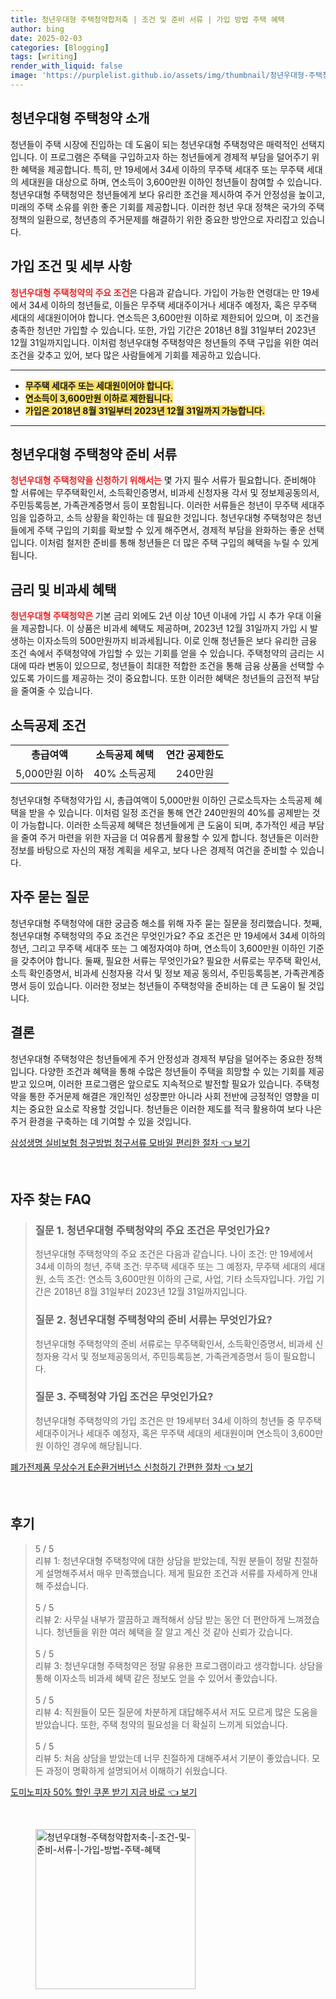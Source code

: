 ```yaml
---
title: 청년우대형 주택청약합저축 | 조건 및 준비 서류 | 가입 방법 주택 혜택
author: bing
date: 2025-02-03
categories: [Blogging]
tags: [writing]
render_with_liquid: false
image: 'https://purplelist.github.io/assets/img/thumbnail/청년우대형-주택청약합저축-|-조건-및-준비-서류-|-가입-방법-주택-혜택.webp'
---
```



<h2 id='청년우대형_주택청약_소개'>청년우대형 주택청약 소개</h2>

<p>청년들이 주택 시장에 진입하는 데 도움이 되는 청년우대형 주택청약은 매력적인 선택지입니다. 이 프로그램은 주택을 구입하고자 하는 청년들에게 경제적 부담을 덜어주기 위한 혜택을 제공합니다. 특히, 만 19세에서 34세 이하의 무주택 세대주 또는 무주택 세대의 세대원을 대상으로 하며, 연소득이 3,600만원 이하인 청년들이 참여할 수 있습니다. 청년우대형 주택청약은 청년들에게 보다 유리한 조건을 제시하여 주거 안정성을 높이고, 미래의 주택 소유를 위한 좋은 기회를 제공합니다. 이러한 청년 우대 정책은 국가의 주택 정책의 일환으로, 청년층의 주거문제를 해결하기 위한 중요한 방안으로 자리잡고 있습니다.</p>

<h2 id='가입조건_및_세부사항'>가입 조건 및 세부 사항</h2>

<p><b><span style="color: #ee2323;">청년우대형 주택청약의 주요 조건</span></b>은 다음과 같습니다. 가입이 가능한 연령대는 만 19세에서 34세 이하의 청년들로, 이들은 무주택 세대주이거나 세대주 예정자, 혹은 무주택 세대의 세대원이어야 합니다. 연소득은 3,600만원 이하로 제한되어 있으며, 이 조건을 충족한 청년만 가입할 수 있습니다. 또한, 가입 기간은 2018년 8월 31일부터 2023년 12월 31일까지입니다. 이처럼 청년우대형 주택청약은 청년들의 주택 구입을 위한 여러 조건을 갖추고 있어, 보다 많은 사람들에게 기회를 제공하고 있습니다.</p>

<hr />

<ul>
    <li><b><span style="background-color: #ffe066;">무주택 세대주 또는 세대원이어야 합니다.</span></b></li>
    <li><b><span style="background-color: #ffe066;">연소득이 3,600만원 이하로 제한됩니다.</span></b></li>
    <li><b><span style="background-color: #ffe066;">가입은 2018년 8월 31일부터 2023년 12월 31일까지 가능합니다.</span></b></li>
</ul>

<hr />

<h2 id='청년우대형_주택청약_준비서류'>청년우대형 주택청약 준비 서류</h2>

<p><b><span style="color: #ee2323;">청년우대형 주택청약을 신청하기 위해서는</span></b> 몇 가지 필수 서류가 필요합니다. 준비해야 할 서류에는 무주택확인서, 소득확인증명서, 비과세 신청자용 각서 및 정보제공동의서, 주민등록등본, 가족관계증명서 등이 포함됩니다. 이러한 서류들은 청년이 무주택 세대주임을 입증하고, 소득 상황을 확인하는 데 필요한 것입니다. 청년우대형 주택청약은 청년들에게 주택 구입의 기회를 확보할 수 있게 해주면서, 경제적 부담을 완화하는 좋운 선택입니다. 이처럼 철저한 준비를 통해 청년들은 더 많은 주택 구입의 혜택을 누릴 수 있게 됩니다.</p>

<h2 id='금리_및_비과세_혜택'>금리 및 비과세 혜택</h2>

<p><b><span style="color: #ee2323;">청년우대형 주택청약은 </b>기본 금리 외에도 2년 이상 10년 이내에 가입 시 추가 우대 이율을 제공합니다. 이 상품은 비과세 혜택도 제공하며, 2023년 12월 31일까지 가입 시 발생하는 이자소득의 500만원까지 비과세됩니다. 이로 인해 청년들은 보다 유리한 금융 조건 속에서 주택청약에 가입할 수 있는 기회를 얻을 수 있습니다. 주택청약의 금리는 시대에 따라 변동이 있으므로, 청년들이 최대한 적합한 조건을 통해 금융 상품을 선택할 수 있도록 가이드를 제공하는 것이 중요합니다. 또한 이러한 혜택은 청년들의 금전적 부담을 줄여줄 수 있습니다.</p>

<h2 id='소득공제_조건'>소득공제 조건</h2>

<table>
    <tr>
        <td style="text-align: center; height: 17px;"><b>총급여액</b></td>
        <td style="text-align: center; height: 17px;"><b>소득공제 혜택</b></td>
        <td style="text-align: center; height: 17px;"><b>연간 공제한도</b></td>
    </tr>
    <tr>
        <td style="text-align: center; height: 17px;">5,000만원 이하</td>
        <td style="text-align: center; height: 17px;">40% 소득공제</td>
        <td style="text-align: center; height: 17px;">240만원</td>
    </tr>
</table>

<p>청년우대형 주택청약가입 시, 총급여액이 5,000만원 이하인 근로소득자는 소득공제 혜택을 받을 수 있습니다. 이처럼 일정 조건을 통해 연간 240만원의 40%를 공제받는 것이 가능합니다. 이러한 소득공제 혜택은 청년들에게 큰 도움이 되며, 추가적인 세금 부담을 줄여 주거 마련을 위한 자금을 더 여유롭게 활용할 수 있게 합니다. 청년들은 이러한 정보를 바탕으로 자신의 재정 계획을 세우고, 보다 나은 경제적 여건을 준비할 수 있습니다.</p>

<h2 id='자주_묻는_질문'>자주 묻는 질문</h2>

<p>청년우대형 주택청약에 대한 궁금증 해소를 위해 자주 묻는 질문을 정리했습니다. 첫째, 청년우대형 주택청약의 주요 조건은 무엇인가요? 주요 조건은 만 19세에서 34세 이하의 청년, 그리고 무주택 세대주 또는 그 예정자여야 하며, 연소득이 3,600만원 이하인 기준을 갖추어야 합니다. 둘째, 필요한 서류는 무엇인가요? 필요한 서류로는 무주택 확인서, 소득 확인증명서, 비과세 신청자용 각서 및 정보 제공 동의서, 주민등록등본, 가족관계증명서 등이 있습니다. 이러한 정보는 청년들이 주택청약을 준비하는 데 큰 도움이 될 것입니다.</p>

<h2 id='결론'>결론</h2>

<p>청년우대형 주택청약은 청년들에게 주거 안정성과 경제적 부담을 덜어주는 중요한 정책입니다. 다양한 조건과 혜택을 통해 수많은 청년들이 주택을 희망할 수 있는 기회를 제공받고 있으며, 이러한 프로그램은 앞으로도 지속적으로 발전할 필요가 있습니다. 주택청약을 통한 주거문제 해결은 개인적인 성장뿐만 아니라 사회 전반에 긍정적인 영향을 미치는 중요한 요소로 작용할 것입니다. 청년들은 이러한 제도를 적극 활용하여 보다 나은 주거 환경을 구축하는 데 기여할 수 있을 것입니다.</p>


<p><a class="click-button" title="삼성생명 실비보험 청구방법 청구서류 모바일 편리한 절차" href="https://purplelist.github.io/posts/%EC%82%BC%EC%84%B1%EC%83%9D%EB%AA%85-%EC%8B%A4%EB%B9%84%EB%B3%B4%ED%97%98-%EC%B2%AD%EA%B5%AC%EB%B0%A9%EB%B2%95-%EC%B2%AD%EA%B5%AC%EC%84%9C%EB%A5%98-%EB%AA%A8%EB%B0%94%EC%9D%BC-%ED%8E%B8%EB%A6%AC%ED%95%9C-%EC%A0%88%EC%B0%A8/" rel="dofollow">삼성생명 실비보험 청구방법 청구서류 모바일 편리한 절차 👈 보기</a></p><br>
<h2 id='자주_찾는_FAQ'>자주 찾는 FAQ</h2>
<div itemscope="" itemtype="https://schema.org/FAQPage"> 
<blockquote> 
<div itemscope="" itemprop="mainEntity" itemtype="https://schema.org/Question"> 
<h3 itemprop="name">질문 1. 청년우대형 주택청약의 주요 조건은 무엇인가요?</h3> 
<div itemscope="" itemprop="acceptedAnswer" itemtype="https://schema.org/Answer"> 
<span itemprop="text"> 
<p>청년우대형 주택청약의 주요 조건은 다음과 같습니다. 나이 조건: 만 19세에서 34세 이하의 청년, 주택 조건: 무주택 세대주 또는 그 예정자, 무주택 세대의 세대원, 소득 조건: 연소득 3,600만원 이하의 근로, 사업, 기타 소득자입니다. 가입 기간은 2018년 8월 31일부터 2023년 12월 31일까지입니다.</p> 
</span> 
</div> 
</div> 
<div itemscope="" itemprop="mainEntity" itemtype="https://schema.org/Question"> 
<h3 itemprop="name">질문 2. 청년우대형 주택청약의 준비 서류는 무엇인가요?</h3> 
<div itemscope="" itemprop="acceptedAnswer" itemtype="https://schema.org/Answer"> 
<span itemprop="text"> 
<p>청년우대형 주택청약의 준비 서류로는 무주택확인서, 소득확인증명서, 비과세 신청자용 각서 및 정보제공동의서, 주민등록등본, 가족관계증명서 등이 필요합니다.</p> 
</span> 
</div> 
</div> 
<div itemscope="" itemprop="mainEntity" itemtype="https://schema.org/Question"> 
<h3 itemprop="name">질문 3. 주택청약 가입 조건은 무엇인가요?</h3> 
<div itemscope="" itemprop="acceptedAnswer" itemtype="https://schema.org/Answer"> 
<span itemprop="text"> 
<p>청년우대형 주택청약의 가입 조건은 만 19세부터 34세 이하의 청년들 중 무주택 세대주이거나 세대주 예정자, 혹은 무주택 세대의 세대원이며 연소득이 3,600만원 이하인 경우에 해당됩니다.</p> 
</span> 
</div> 
</div> 
</blockquote> 
</div>
<p><a class="click-button" title="폐가전제품 무상수거 E순환거버넌스 신청하기 간편한 절차" href="https://purplelist.github.io/posts/%ED%8F%90%EA%B0%80%EC%A0%84%EC%A0%9C%ED%92%88-%EB%AC%B4%EC%83%81%EC%88%98%EA%B1%B0-E%EC%88%9C%ED%99%98%EA%B1%B0%EB%B2%84%EB%84%8C%EC%8A%A4-%EC%8B%A0%EC%B2%AD%ED%95%98%EA%B8%B0-%EA%B0%84%ED%8E%B8%ED%95%9C-%EC%A0%88%EC%B0%A8/" rel="dofollow">폐가전제품 무상수거 E순환거버넌스 신청하기 간편한 절차 👈 보기</a></p><br>
<h2 id='후기'>후기</h2>
<div itemscope itemtype="https://schema.org/Product">
  <blockquote>
  <div itemprop="review" itemscope itemtype="https://schema.org/Review">
      <div itemprop="reviewRating" itemscope itemtype="https://schema.org/Rating"> <span itemprop="ratingValue">5</span> / <span itemprop="bestRating">5</span> </div>
      <span itemprop="reviewBody">리뷰 1: 청년우대형 주택청약에 대한 상담을 받았는데, 직원 분들이 정말 친절하게 설명해주셔서 매우 만족했습니다. 제게 필요한 조건과 서류를 자세하게 안내해 주셨습니다.</span>
  </div>
  <br>
  <div itemprop="review" itemscope itemtype="https://schema.org/Review">
      <div itemprop="reviewRating" itemscope itemtype="https://schema.org/Rating"> <span itemprop="ratingValue">5</span> / <span itemprop="bestRating">5</span> </div>
      <span itemprop="reviewBody">리뷰 2: 사무실 내부가 깔끔하고 쾌적해서 상담 받는 동안 더 편안하게 느껴졌습니다. 청년들을 위한 여러 혜택을 잘 알고 계신 것 같아 신뢰가 갔습니다.</span>
  </div>
  <br>
  <div itemprop="review" itemscope itemtype="https://schema.org/Review">
      <div itemprop="reviewRating" itemscope itemtype="https://schema.org/Rating"> <span itemprop="ratingValue">5</span> / <span itemprop="bestRating">5</span> </div>
      <span itemprop="reviewBody">리뷰 3: 청년우대형 주택청약은 정말 유용한 프로그램이라고 생각합니다. 상담을 통해 이자소득 비과세 혜택 같은 정보도 얻을 수 있어서 좋았습니다.</span>
  </div>
  <br>
  <div itemprop="review" itemscope itemtype="https://schema.org/Review">
      <div itemprop="reviewRating" itemscope itemtype="https://schema.org/Rating"> <span itemprop="ratingValue">5</span> / <span itemprop="bestRating">5</span> </div>
      <span itemprop="reviewBody">리뷰 4: 직원들이 모든 질문에 차분하게 대답해주셔서 저도 모르게 많은 도움을 받았습니다. 또한, 주택 청약의 필요성을 더 확실히 느끼게 되었습니다.</span>
  </div>
  <br>
  <div itemprop="review" itemscope itemtype="https://schema.org/Review">
      <div itemprop="reviewRating" itemscope itemtype="https://schema.org/Rating"> <span itemprop="ratingValue">5</span> / <span itemprop="bestRating">5</span> </div>
      <span itemprop="reviewBody">리뷰 5: 처음 상담을 받았는데 너무 친절하게 대해주셔서 기분이 좋았습니다. 모든 과정이 명확하게 설명되어서 이해하기 쉬웠습니다.</span>
  </div>
  </blockquote>
</div>
<p><a class="click-button" title="도미노피자 50% 할인 쿠폰 받기 지금 바로" href="https://purplelist.github.io/posts/%EB%8F%84%EB%AF%B8%EB%85%B8%ED%94%BC%EC%9E%90-50-%ED%95%A0%EC%9D%B8-%EC%BF%A0%ED%8F%B0-%EB%B0%9B%EA%B8%B0-%EC%A7%80%EA%B8%88-%EB%B0%94%EB%A1%9C/" rel="dofollow">도미노피자 50% 할인 쿠폰 받기 지금 바로 👈 보기</a></p><br>
<figure class="image"><img src="https://purplelist.github.io/assets/img/thumbnail/청년우대형-주택청약합저축-|-조건-및-준비-서류-|-가입-방법-주택-혜택.webp" alt="청년우대형-주택청약합저축-|-조건-및-준비-서류-|-가입-방법-주택-혜택" width="256" height="256"></figure>